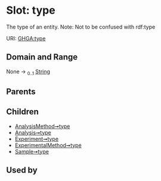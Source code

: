 
# Slot: type


The type of an entity. Note: Not to be confused with rdf:type

URI: [GHGA:type](https://w3id.org/GHGA/type)


## Domain and Range

None &#8594;  <sub>0..1</sub> [String](types/String.md)

## Parents


## Children

 *  [AnalysisMethod➞type](AnalysisMethod_type.md)
 *  [Analysis➞type](Analysis_type.md)
 *  [Experiment➞type](Experiment_type.md)
 *  [ExperimentalMethod➞type](ExperimentalMethod_type.md)
 *  [Sample➞type](Sample_type.md)

## Used by

